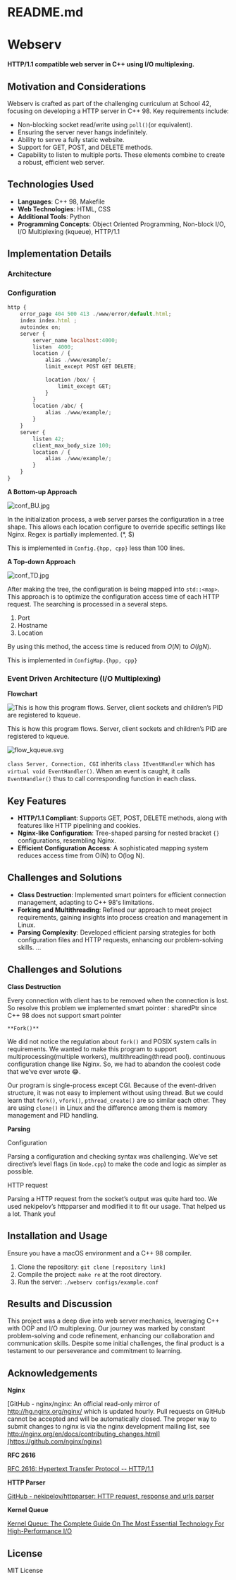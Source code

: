 # README.md

# Webserv

**HTTP/1.1 compatible web server in C++ using I/O multiplexing.**

## Motivation and Considerations

Webserv is crafted as part of the challenging curriculum at School 42, focusing on developing a HTTP server in C++ 98. Key requirements include:

- Non-blocking socket read/write using `poll()`(or equivalent).
- Ensuring the server never hangs indefinitely.
- Ability to serve a fully static website.
- Support for GET, POST, and DELETE methods.
- Capability to listen to multiple ports.
These elements combine to create a robust, efficient web server.

## Technologies Used

- **Languages**: C++ 98, Makefile
- **Web Technologies**: HTML, CSS
- **Additional Tools**: Python
- **Programming Concepts**: Object Oriented Programming, Non-block I/O, I/O Multiplexing (kqueue), HTTP/1.1

## Implementation Details

### Architecture

### Configuration

```jsx
http {
	error_page 404 500 413 ./www/error/default.html;
	index index.html ;
	autoindex on;
	server {
		server_name localhost:4000;
		listen  4000;
		location / {
			alias ./www/example/;
			limit_except POST GET DELETE;
			
			location /box/ {
				limit_except GET;
			}
		}
		location /abc/ {
			alias ./www/example/;
		}
	}
	server {
		listen 42;
		client_max_body_size 100;
		location / {
			alias ./www/example/;
		}
	}
}
```

**A Bottom-up Approach**

![conf_BU.jpg](images/conf_BU.jpg)

In the initialization process, a web server parses the configuration in a tree shape. This allows each location configure to override specific settings like Nginx. Regex is partially implemented. (*, $)

This is implemented in `Config.{hpp, cpp}` less than 100 lines.

**A Top-down Approach**

![conf_TD.jpg](images/conf_TD.jpg)

After making the tree, the configuration is being mapped into `std::<map>`. This approach is to optimize the configuration access time of each HTTP request. The searching is processed in a several steps. 

1. Port
2. Hostname
3. Location

By using this method, the access time is reduced from $O(N)$ to $O(lg  N)$. 

This is implemented in `ConfigMap.{hpp, cpp}`

### Event Driven Architecture (I/O Multiplexing)

**Flowchart**

![This is how this program flows. Server, client sockets and children’s PID are registered to kqueue. ](images/flow_normal.svg)

This is how this program flows. Server, client sockets and children’s PID are registered to kqueue. 

![flow_kqueue.svg](images/flow_kqueue.svg)

`class Server, Connection, CGI` inherits `class IEventHandler` which has `virtual void EventHandler()`. When an event is caught, it calls `EventHandler()` thus to call corresponding function in each class.

## Key Features

- **HTTP/1.1 Compliant**: Supports GET, POST, DELETE methods, along with features like HTTP pipelining and cookies.
- **Nginx-like Configuration**: Tree-shaped parsing for nested bracket `{}` configurations, resembling Nginx.
- **Efficient Configuration Access**: A sophisticated mapping system reduces access time from O(N) to O(log N).

## Challenges and Solutions

- **Class Destruction**: Implemented smart pointers for efficient connection management, adapting to C++ 98's limitations.
- **Forking and Multithreading**: Refined our approach to meet project requirements, gaining insights into process creation and management in Linux.
- **Parsing Complexity**: Developed efficient parsing strategies for both configuration files and HTTP requests, enhancing our problem-solving skills.
...

## Challenges and Solutions

**Class Destruction**

Every connection with client has to be removed when the connection is lost. So resolve this problem we implemented smart pointer : sharedPtr since C++ 98 does not support smart pointer

`**Fork()**`

We did not notice the regulation about `fork()` and POSIX system calls in requirements. We wanted to make this program to support multiprocessing(multiple workers), multithreading(thread pool). continuous configuration change like Nginx. So, we had to abandon the coolest code that we’ve ever wrote 😂. 

Our program is single-process except CGI. Because of the event-driven structure, it was not easy to implement without using thread. But we could learn that `fork()`, `vfork()`, `pthread_create()` are so similar each other. They are using `clone()` in Linux and the difference among them is memory management and PID handling.

**Parsing**

Configuration

Parsing a configuration and checking syntax was challenging. We’ve set directive’s level flags (in `Node.cpp`) to make the code and logic as simpler as possible.

HTTP request

Parsing a HTTP request from the socket’s output was quite hard too. We used nekipelov’s httpparser and modified it to fit our usage. That helped us a lot. Thank you!

## Installation and Usage

Ensure you have a macOS environment and a C++ 98 compiler.

1. Clone the repository: `git clone [repository link]`
2. Compile the project: `make re` at the root directory.
3. Run the server: `./webserv configs/example.conf`


## Results and Discussion

This project was a deep dive into web server mechanics, leveraging C++ with OOP and I/O multiplexing. Our journey was marked by constant problem-solving and code refinement, enhancing our collaboration and communication skills. Despite some initial challenges, the final product is a testament to our perseverance and commitment to learning.

## Acknowledgements

**Nginx**

[GitHub - nginx/nginx: An official read-only mirror of http://hg.nginx.org/nginx/ which is updated hourly. Pull requests on GitHub cannot be accepted and will be automatically closed. The proper way to submit changes to nginx is via the nginx development mailing list, see http://nginx.org/en/docs/contributing_changes.html](https://github.com/nginx/nginx)

**RFC 2616**

[RFC 2616: Hypertext Transfer Protocol -- HTTP/1.1](https://datatracker.ietf.org/doc/html/rfc2616)

**HTTP Parser**

[GitHub - nekipelov/httpparser: HTTP request, response and urls parser](https://github.com/nekipelov/httpparser)

**Kernel Queue**

[Kernel Queue: The Complete Guide On The Most Essential Technology For High-Performance I/O](https://habr.com/en/articles/600123/)

## License

MIT License

